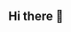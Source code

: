 ## Hi there 👋

<!--
**JohnWebb00/JohnWebb00** is a ✨ _special_ ✨ repository because its `README.md` (this file) appears on your GitHub profile.

![Static Badge](https://img.shields.io/badge/:badgeContent)


Here are some ideas to get you started:

- 🔭 I’m currently working on ...
- 🌱 I’m currently learning ...
- 👯 I’m looking to collaborate on ...
- 🤔 I’m looking for help with ...
- 💬 Ask me about ...
- 📫 How to reach me: ...
- 😄 Pronouns: ...
- ⚡ Fun fact: ...
-->
